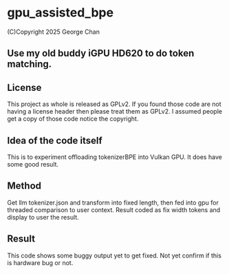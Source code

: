 # gpu_assisted_bpe
(C)Copyright 2025 George Chan

## Use my old buddy iGPU HD620 to do token matching.

## License
This project as whole is released as GPLv2. If you found those code are not having a license header then please treat them as GPLv2. I assumed people get a copy of those code notice the copyright.

## Idea of the code itself
This is to experiment offloading tokenizerBPE into Vulkan GPU. It does have some good result.

## Method
Get llm tokenizer.json and transform into fixed length, then fed into gpu for threaded comparison to user context. Result coded as fix width tokens and display to user the result.

## Result
This code shows some buggy output yet to get fixed. Not yet confirm if this is hardware bug or not.


